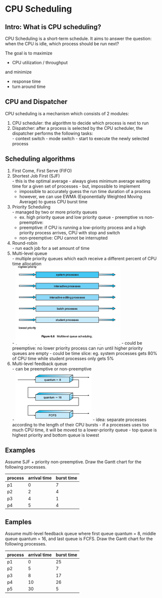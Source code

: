 # CPU Scheduling

## Intro: What is CPU scheduling?
CPU Scheduling is a short-term schedule. It aims to answer the question: when the CPU is idle, which process should be run next?

The goal is to maximize
  - CPU utilization / throughput


and minimize
  - response time
  - turn around time

## CPU and Dispatcher
CPU scheduling is a mechanism which consists of 2 modules:
  1. CPU scheduler: the algorithm to decide which process is next to run
  2. Dispatcher: after a process is selected by the CPU scheduler, the dispatcher performs the following tasks:</br>
    - context switch
    - mode switch
    - start to execute the newly selected process

## Scheduling algorithms
  1. First Come, First Serve (FIFO)
  2. Shortest Job First (SJF)</br>
    - this is the optimal average
    - always gives minimum average waiting time for a given set of processes
    - but, impossible to implement
      - impossible to accurately guess the run time duration of a process
      - however, we can use EWMA (Exponentially Weighted Moving Average) to guess CPU burst time
  3. Priority Scheduling</br>
    - managed by two or more priority queues
      - ex. high priority queue and low priority queue
    - preemptive vs non-preemptive:
      - preemptive: if CPU is running a low-priority process and a high priority process arrives, CPU with stop and switch
      - non-preemptive: CPU cannot be interrupted
  4. Round-robin </br>
    - run each job for a set amount of time
  5. Multi-level queue</br>
    - multiple priority queues which each receive a different percent of CPU time allocation </br>
    - ![multilevel queue](images/multilevel-queues.png)
    - could be preemptive: no lower priority process can run until higher priority queues are empty
    - could be time slice: eg. system processes gets 80% of CPU time while student processes only gets 5%
  6. Multi-level feedback queue</br>
    - can be preemptive or non-preemptive </br>
    - ![multi-level feedback queue](images/multilevel_feedback_queue.png)
    - idea: separate processes according to the length of their CPU bursts
    - if a processes uses too much CPU time, it will be moved to a lower-priority queue
    - top queue is highest priority and bottom queue is lowest

## Examples
Assume SJF + priority non-preemptive. Draw the Gantt chart for the following processes.

| process | arrival time | burst time |
|---|---|---|
| p1 | 0 | 7 |
| p2 | 2 | 4 |
| p3 | 4 | 1 |
| p4 | 5 | 4 |

## Eamples
Assume multi-level feedback queue where first queue quantum = 8, middle queue quantum = 16, and last queue is FCFS. Draw the Gantt chart for the following processes.

| process | arrival time | burst time |
|---|---|---|
p1 | 0 | 25
p2 | 5 | 7
p3 | 8 | 17
p4 | 10 | 26
p5 | 30 | 5

